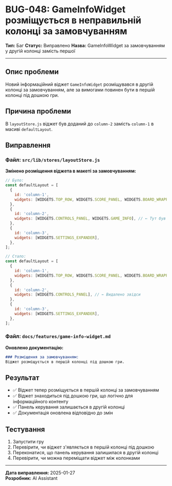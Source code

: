 # BUG-048: GameInfoWidget розміщується в неправильній колонці за замовчуванням

**Тип:** Баг
**Статус:** Виправлено
**Назва:** GameInfoWidget за замовчуванням у другій колонці замість першої

---

## Опис проблеми
Новий інформаційний віджет `GameInfoWidget` розміщувався в другій колонці за замовчуванням, але за вимогами повинен бути в першій колонці під дошкою гри.

## Причина проблеми
В `layoutStore.js` віджет був доданий до `column-2` замість `column-1` в масиві `defaultLayout`.

## Виправлення

### Файл: `src/lib/stores/layoutStore.js`

**Змінено розміщення віджета в макеті за замовчуванням:**
```javascript
// Було:
const defaultLayout = [
  {
    id: 'column-1',
    widgets: [WIDGETS.TOP_ROW, WIDGETS.SCORE_PANEL, WIDGETS.BOARD_WRAPPER],
  },
  {
    id: 'column-2',
    widgets: [WIDGETS.CONTROLS_PANEL, WIDGETS.GAME_INFO], // ← Тут був віджет
  },
  {
    id: 'column-3',
    widgets: [WIDGETS.SETTINGS_EXPANDER],
  },
];

// Стало:
const defaultLayout = [
  {
    id: 'column-1',
    widgets: [WIDGETS.TOP_ROW, WIDGETS.SCORE_PANEL, WIDGETS.BOARD_WRAPPER, WIDGETS.GAME_INFO], // ← Тепер тут
  },
  {
    id: 'column-2',
    widgets: [WIDGETS.CONTROLS_PANEL], // ← Видалено звідси
  },
  {
    id: 'column-3',
    widgets: [WIDGETS.SETTINGS_EXPANDER],
  },
];
```

### Файл: `docs/features/game-info-widget.md`

**Оновлено документацію:**
```markdown
### Розміщення за замовчуванням:
Віджет розміщується в першій колонці під дошкою гри.
```

## Результат
- ✅ Віджет тепер розміщується в першій колонці за замовчуванням
- ✅ Віджет знаходиться під дошкою гри, що логічно для інформаційного контенту
- ✅ Панель керування залишається в другій колонці
- ✅ Документація оновлена відповідно до змін

## Тестування
1. Запустити гру
2. Перевірити, чи віджет з'являється в першій колонці під дошкою
3. Переконатися, що панель керування залишилася в другій колонці
4. Перевірити, чи можна переміщати віджет між колонками

---
**Дата виправлення:** 2025-01-27  
**Розробник:** AI Assistant 